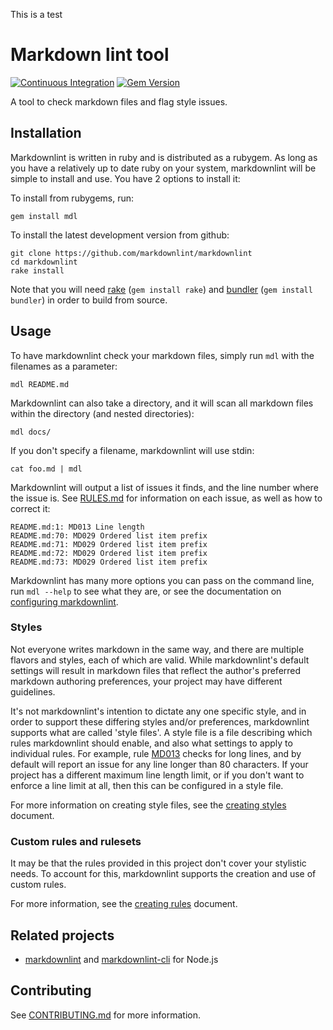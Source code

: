 This is a test

# Markdown lint tool

[![Continuous Integration](https://github.com/markdownlint/markdownlint/workflows/Continuous%20Integration/badge.svg)](https://github.com/markdownlint/markdownlint/actions?query=workflow%3A%22Continuous+Integration%22)
[![Gem Version](https://badge.fury.io/rb/mdl.svg)](https://badge.fury.io/rb/mdl)

A tool to check markdown files and flag style issues.

## Installation

Markdownlint is written in ruby and is distributed as a rubygem. As long as
you have a relatively up to date ruby on your system, markdownlint will be
simple to install and use. You have 2 options to install it:

To install from rubygems, run:

```shell
gem install mdl
```

To install the latest development version from github:

```shell
git clone https://github.com/markdownlint/markdownlint
cd markdownlint
rake install
```

Note that you will need [rake](https://github.com/ruby/rake)
(`gem install rake`) and [bundler](https://github.com/bundler/bundler)
(`gem install bundler`) in order to build from source.

## Usage

To have markdownlint check your markdown files, simply run `mdl` with the
filenames as a parameter:

```shell
mdl README.md
```

Markdownlint can also take a directory, and it will scan all markdown files
within the directory (and nested directories):

```shell
mdl docs/
```

If you don't specify a filename, markdownlint will use stdin:

```shell
cat foo.md | mdl
```

Markdownlint will output a list of issues it finds, and the line number where
the issue is. See [RULES.md](docs/RULES.md) for information on each issue, as
well as how to correct it:

```shell
README.md:1: MD013 Line length
README.md:70: MD029 Ordered list item prefix
README.md:71: MD029 Ordered list item prefix
README.md:72: MD029 Ordered list item prefix
README.md:73: MD029 Ordered list item prefix
```

Markdownlint has many more options you can pass on the command line, run
`mdl --help` to see what they are, or see the documentation on
[configuring markdownlint](docs/configuration.md).

### Styles

Not everyone writes markdown in the same way, and there are multiple flavors
and styles, each of which are valid. While markdownlint's default settings
will result in markdown files that reflect the author's preferred markdown
authoring preferences, your project may have different guidelines.

It's not markdownlint's intention to dictate any one specific style, and in
order to support these differing styles and/or preferences, markdownlint
supports what are called 'style files'. A style file is a file describing
which rules markdownlint should enable, and also what settings to apply to
individual rules. For example, rule [MD013](docs/RULES.md#md013---line-length)
checks for long lines, and by default will report an issue for any line longer
than 80 characters. If your project has a different maximum line length limit,
or if you don't want to enforce a line limit at all, then this can be
configured in a style file.

For more information on creating style files, see the
[creating styles](docs/creating_styles.md) document.

### Custom rules and rulesets

It may be that the rules provided in this project don't cover your stylistic
needs. To account for this, markdownlint supports the creation and use of custom
rules.

For more information, see the [creating rules](docs/creating_rules.md) document.

## Related projects

- [markdownlint](https://github.com/DavidAnson/markdownlint) and
  [markdownlint-cli](https://github.com/igorshubovych/markdownlint-cli) for
  Node.js

## Contributing

See [CONTRIBUTING.md](CONTRIBUTING.md) for more information.
